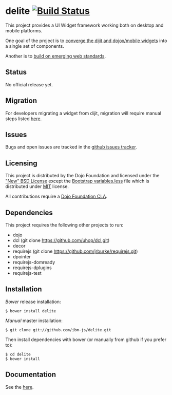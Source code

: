# delite [![Build Status](https://travis-ci.org/ibm-js/delite.png?branch=master)](https://travis-ci.org/ibm-js/delite)

This project provides a UI Widget framework working both on desktop and mobile platforms.

One goal of the project is to
[converge the dijit and dojox/mobile widgets](https://docs.google.com/document/d/1_kgrX25ylxuhtZCRrqAoABMaSdgxjAQgpyd0Ap4xvZU/edit#)
into a single set of components.

Another is to
[build on emerging web standards](https://docs.google.com/document/d/1kqe3Oq7W6lg-JY_iqMl5G7SxGTD0uQ6FFIoP4KPAkUw/edit#heading=h.ct7kwnepj0cc).

## Status

No official release yet.

## Migration

For developers migrating a widget from dijit, migration will require manual steps listed [here](docs/migration.md).

## Issues

Bugs and open issues are tracked in the
[github issues tracker](https://github.com/ibm-js/delite/issues).

## Licensing

This project is distributed by the Dojo Foundation and licensed under the ["New" BSD License](./LICENSE) except the 
[Bootstrap variables.less](./themes/bootstrap/variables.less) file which is distributed under 
[MIT](./themes/bootstrap/LICENSE) license.

All contributions require a [Dojo Foundation CLA](http://dojofoundation.org/about/claForm).

## Dependencies

This project requires the following other projects to run:
 * dojo
 * dcl    (git clone https://github.com/uhop/dcl.git)
 * decor
 * requirejs (git clone https://github.com/jrburke/requirejs.git)
 * dpointer
 * requirejs-domready
 * requirejs-dplugins
 * requirejs-test
    
## Installation

_Bower_ release installation:

    $ bower install delite

_Manual_ master installation:

    $ git clone git://github.com/ibm-js/delite.git

Then install dependencies with bower (or manually from github if you prefer to):

	$ cd delite
	$ bower install

## Documentation

See the [here](http://ibm-js.github.io/delite/docs/master/index.html).